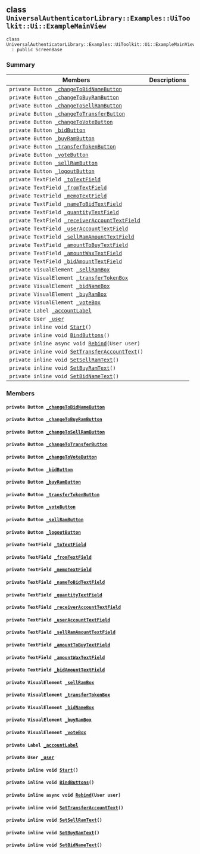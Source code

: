 ## class `UniversalAuthenticatorLibrary::Examples::UiToolkit::Ui::ExampleMainView` 

```
class UniversalAuthenticatorLibrary::Examples::UiToolkit::Ui::ExampleMainView
  : public ScreenBase
```

### Summary

 Members                        | Descriptions                                
--------------------------------|---------------------------------------------
`private Button `[`_changeToBidNameButton`](#class_universal_authenticator_library_1_1_examples_1_1_ui_toolkit_1_1_ui_1_1_example_main_view_1ac7c73aa8fa9bfe4ba0d2e6d659a346ce) | 
`private Button `[`_changeToBuyRamButton`](#class_universal_authenticator_library_1_1_examples_1_1_ui_toolkit_1_1_ui_1_1_example_main_view_1a0f24036b720fc6ca717c7ce2874022a7) | 
`private Button `[`_changeToSellRamButton`](#class_universal_authenticator_library_1_1_examples_1_1_ui_toolkit_1_1_ui_1_1_example_main_view_1a21ffd5348d4a37dd3cd7d2dcd161fdcd) | 
`private Button `[`_changeToTransferButton`](#class_universal_authenticator_library_1_1_examples_1_1_ui_toolkit_1_1_ui_1_1_example_main_view_1a7ae01c8e220149d4ee6b19fa45e1959b) | 
`private Button `[`_changeToVoteButton`](#class_universal_authenticator_library_1_1_examples_1_1_ui_toolkit_1_1_ui_1_1_example_main_view_1aa85068f1b522b1ecf4a5f6ea864e2ceb) | 
`private Button `[`_bidButton`](#class_universal_authenticator_library_1_1_examples_1_1_ui_toolkit_1_1_ui_1_1_example_main_view_1a6880a0dad448008db46cba4774fd8f57) | 
`private Button `[`_buyRamButton`](#class_universal_authenticator_library_1_1_examples_1_1_ui_toolkit_1_1_ui_1_1_example_main_view_1a5089c8cda8e3bffd6151a37a6bef6082) | 
`private Button `[`_transferTokenButton`](#class_universal_authenticator_library_1_1_examples_1_1_ui_toolkit_1_1_ui_1_1_example_main_view_1ac6d6d0de392ca9d8f482e0cee2b81f7b) | 
`private Button `[`_voteButton`](#class_universal_authenticator_library_1_1_examples_1_1_ui_toolkit_1_1_ui_1_1_example_main_view_1afc09fb4200cf4d201876ac764a32372b) | 
`private Button `[`_sellRamButton`](#class_universal_authenticator_library_1_1_examples_1_1_ui_toolkit_1_1_ui_1_1_example_main_view_1a9a9142f62111d3191cede6029943c154) | 
`private Button `[`_logoutButton`](#class_universal_authenticator_library_1_1_examples_1_1_ui_toolkit_1_1_ui_1_1_example_main_view_1a447a79b3836e7bc65b7cc7b1572a3ae6) | 
`private TextField `[`_toTextField`](#class_universal_authenticator_library_1_1_examples_1_1_ui_toolkit_1_1_ui_1_1_example_main_view_1a2cc54f6a7b58fd65029cb0d5382fa1ae) | 
`private TextField `[`_fromTextField`](#class_universal_authenticator_library_1_1_examples_1_1_ui_toolkit_1_1_ui_1_1_example_main_view_1a871512e0e20d054224927791ed8741ed) | 
`private TextField `[`_memoTextField`](#class_universal_authenticator_library_1_1_examples_1_1_ui_toolkit_1_1_ui_1_1_example_main_view_1ab823d6fdae6298d9b476bdfacd2c64a3) | 
`private TextField `[`_nameToBidTextField`](#class_universal_authenticator_library_1_1_examples_1_1_ui_toolkit_1_1_ui_1_1_example_main_view_1a5d3cb99d7f5a4aee96b4c663d645d10b) | 
`private TextField `[`_quantityTextField`](#class_universal_authenticator_library_1_1_examples_1_1_ui_toolkit_1_1_ui_1_1_example_main_view_1a407de0db96b44e273044507ab078c7f1) | 
`private TextField `[`_receiverAccountTextField`](#class_universal_authenticator_library_1_1_examples_1_1_ui_toolkit_1_1_ui_1_1_example_main_view_1a578686eb753953fde8db1af3d2c58b4d) | 
`private TextField `[`_userAccountTextField`](#class_universal_authenticator_library_1_1_examples_1_1_ui_toolkit_1_1_ui_1_1_example_main_view_1a00ddd7a17c67b327dafcf5609d0c46b5) | 
`private TextField `[`_sellRamAmountTextField`](#class_universal_authenticator_library_1_1_examples_1_1_ui_toolkit_1_1_ui_1_1_example_main_view_1aee910684f9b5e60a25c15ab225d6634e) | 
`private TextField `[`_amountToBuyTextField`](#class_universal_authenticator_library_1_1_examples_1_1_ui_toolkit_1_1_ui_1_1_example_main_view_1a3b990681d5885ecc2b16f949a839b7e1) | 
`private TextField `[`_amountWaxTextField`](#class_universal_authenticator_library_1_1_examples_1_1_ui_toolkit_1_1_ui_1_1_example_main_view_1aa48ad1a6ef7f3fca4eaf0799599d5f4c) | 
`private TextField `[`_bidAmountTextField`](#class_universal_authenticator_library_1_1_examples_1_1_ui_toolkit_1_1_ui_1_1_example_main_view_1ab518c1e06df1bf6cd42a00dd98003ad8) | 
`private VisualElement `[`_sellRamBox`](#class_universal_authenticator_library_1_1_examples_1_1_ui_toolkit_1_1_ui_1_1_example_main_view_1a443512555902ec306c197fffd8994572) | 
`private VisualElement `[`_transferTokenBox`](#class_universal_authenticator_library_1_1_examples_1_1_ui_toolkit_1_1_ui_1_1_example_main_view_1ad230772cfc6da2fd9e5c3943015769e7) | 
`private VisualElement `[`_bidNameBox`](#class_universal_authenticator_library_1_1_examples_1_1_ui_toolkit_1_1_ui_1_1_example_main_view_1af0183409a7aca13640f533076c4e1f65) | 
`private VisualElement `[`_buyRamBox`](#class_universal_authenticator_library_1_1_examples_1_1_ui_toolkit_1_1_ui_1_1_example_main_view_1aaa9199bb06aa72126759e9c576a687ae) | 
`private VisualElement `[`_voteBox`](#class_universal_authenticator_library_1_1_examples_1_1_ui_toolkit_1_1_ui_1_1_example_main_view_1ab33985a9fb31c8e8c7423fa874e4f734) | 
`private Label `[`_accountLabel`](#class_universal_authenticator_library_1_1_examples_1_1_ui_toolkit_1_1_ui_1_1_example_main_view_1a3985401b5d20cc08776363a38095d411) | 
`private User `[`_user`](#class_universal_authenticator_library_1_1_examples_1_1_ui_toolkit_1_1_ui_1_1_example_main_view_1a0e4623cfba2f709f9712c50e474b8722) | 
`private inline void `[`Start`](#class_universal_authenticator_library_1_1_examples_1_1_ui_toolkit_1_1_ui_1_1_example_main_view_1a07aaf1227e4d645f15e0a964f54ef291)`()` | 
`private inline void `[`BindButtons`](#class_universal_authenticator_library_1_1_examples_1_1_ui_toolkit_1_1_ui_1_1_example_main_view_1ac0a62408f7b64fe84a8a710e7119b60b)`()` | 
`private inline async void `[`Rebind`](#class_universal_authenticator_library_1_1_examples_1_1_ui_toolkit_1_1_ui_1_1_example_main_view_1ab378c14625c2a991edc88100c89561f6)`(User user)` | 
`private inline void `[`SetTransferAccountText`](#class_universal_authenticator_library_1_1_examples_1_1_ui_toolkit_1_1_ui_1_1_example_main_view_1ab8d2fea12b0b68a71ac1900c411ad1de)`()` | 
`private inline void `[`SetSellRamText`](#class_universal_authenticator_library_1_1_examples_1_1_ui_toolkit_1_1_ui_1_1_example_main_view_1a04df316e1b48502dc1a11dccf1741d14)`()` | 
`private inline void `[`SetBuyRamText`](#class_universal_authenticator_library_1_1_examples_1_1_ui_toolkit_1_1_ui_1_1_example_main_view_1abb62aae70d0490ae16485974f788ff80)`()` | 
`private inline void `[`SetBidNameText`](#class_universal_authenticator_library_1_1_examples_1_1_ui_toolkit_1_1_ui_1_1_example_main_view_1aea934c7204b2977c74d78b45cdc0c596)`()` | 

### Members

#### `private Button `[`_changeToBidNameButton`](#class_universal_authenticator_library_1_1_examples_1_1_ui_toolkit_1_1_ui_1_1_example_main_view_1ac7c73aa8fa9bfe4ba0d2e6d659a346ce) 

#### `private Button `[`_changeToBuyRamButton`](#class_universal_authenticator_library_1_1_examples_1_1_ui_toolkit_1_1_ui_1_1_example_main_view_1a0f24036b720fc6ca717c7ce2874022a7) 

#### `private Button `[`_changeToSellRamButton`](#class_universal_authenticator_library_1_1_examples_1_1_ui_toolkit_1_1_ui_1_1_example_main_view_1a21ffd5348d4a37dd3cd7d2dcd161fdcd) 

#### `private Button `[`_changeToTransferButton`](#class_universal_authenticator_library_1_1_examples_1_1_ui_toolkit_1_1_ui_1_1_example_main_view_1a7ae01c8e220149d4ee6b19fa45e1959b) 

#### `private Button `[`_changeToVoteButton`](#class_universal_authenticator_library_1_1_examples_1_1_ui_toolkit_1_1_ui_1_1_example_main_view_1aa85068f1b522b1ecf4a5f6ea864e2ceb) 

#### `private Button `[`_bidButton`](#class_universal_authenticator_library_1_1_examples_1_1_ui_toolkit_1_1_ui_1_1_example_main_view_1a6880a0dad448008db46cba4774fd8f57) 

#### `private Button `[`_buyRamButton`](#class_universal_authenticator_library_1_1_examples_1_1_ui_toolkit_1_1_ui_1_1_example_main_view_1a5089c8cda8e3bffd6151a37a6bef6082) 

#### `private Button `[`_transferTokenButton`](#class_universal_authenticator_library_1_1_examples_1_1_ui_toolkit_1_1_ui_1_1_example_main_view_1ac6d6d0de392ca9d8f482e0cee2b81f7b) 

#### `private Button `[`_voteButton`](#class_universal_authenticator_library_1_1_examples_1_1_ui_toolkit_1_1_ui_1_1_example_main_view_1afc09fb4200cf4d201876ac764a32372b) 

#### `private Button `[`_sellRamButton`](#class_universal_authenticator_library_1_1_examples_1_1_ui_toolkit_1_1_ui_1_1_example_main_view_1a9a9142f62111d3191cede6029943c154) 

#### `private Button `[`_logoutButton`](#class_universal_authenticator_library_1_1_examples_1_1_ui_toolkit_1_1_ui_1_1_example_main_view_1a447a79b3836e7bc65b7cc7b1572a3ae6) 

#### `private TextField `[`_toTextField`](#class_universal_authenticator_library_1_1_examples_1_1_ui_toolkit_1_1_ui_1_1_example_main_view_1a2cc54f6a7b58fd65029cb0d5382fa1ae) 

#### `private TextField `[`_fromTextField`](#class_universal_authenticator_library_1_1_examples_1_1_ui_toolkit_1_1_ui_1_1_example_main_view_1a871512e0e20d054224927791ed8741ed) 

#### `private TextField `[`_memoTextField`](#class_universal_authenticator_library_1_1_examples_1_1_ui_toolkit_1_1_ui_1_1_example_main_view_1ab823d6fdae6298d9b476bdfacd2c64a3) 

#### `private TextField `[`_nameToBidTextField`](#class_universal_authenticator_library_1_1_examples_1_1_ui_toolkit_1_1_ui_1_1_example_main_view_1a5d3cb99d7f5a4aee96b4c663d645d10b) 

#### `private TextField `[`_quantityTextField`](#class_universal_authenticator_library_1_1_examples_1_1_ui_toolkit_1_1_ui_1_1_example_main_view_1a407de0db96b44e273044507ab078c7f1) 

#### `private TextField `[`_receiverAccountTextField`](#class_universal_authenticator_library_1_1_examples_1_1_ui_toolkit_1_1_ui_1_1_example_main_view_1a578686eb753953fde8db1af3d2c58b4d) 

#### `private TextField `[`_userAccountTextField`](#class_universal_authenticator_library_1_1_examples_1_1_ui_toolkit_1_1_ui_1_1_example_main_view_1a00ddd7a17c67b327dafcf5609d0c46b5) 

#### `private TextField `[`_sellRamAmountTextField`](#class_universal_authenticator_library_1_1_examples_1_1_ui_toolkit_1_1_ui_1_1_example_main_view_1aee910684f9b5e60a25c15ab225d6634e) 

#### `private TextField `[`_amountToBuyTextField`](#class_universal_authenticator_library_1_1_examples_1_1_ui_toolkit_1_1_ui_1_1_example_main_view_1a3b990681d5885ecc2b16f949a839b7e1) 

#### `private TextField `[`_amountWaxTextField`](#class_universal_authenticator_library_1_1_examples_1_1_ui_toolkit_1_1_ui_1_1_example_main_view_1aa48ad1a6ef7f3fca4eaf0799599d5f4c) 

#### `private TextField `[`_bidAmountTextField`](#class_universal_authenticator_library_1_1_examples_1_1_ui_toolkit_1_1_ui_1_1_example_main_view_1ab518c1e06df1bf6cd42a00dd98003ad8) 

#### `private VisualElement `[`_sellRamBox`](#class_universal_authenticator_library_1_1_examples_1_1_ui_toolkit_1_1_ui_1_1_example_main_view_1a443512555902ec306c197fffd8994572) 

#### `private VisualElement `[`_transferTokenBox`](#class_universal_authenticator_library_1_1_examples_1_1_ui_toolkit_1_1_ui_1_1_example_main_view_1ad230772cfc6da2fd9e5c3943015769e7) 

#### `private VisualElement `[`_bidNameBox`](#class_universal_authenticator_library_1_1_examples_1_1_ui_toolkit_1_1_ui_1_1_example_main_view_1af0183409a7aca13640f533076c4e1f65) 

#### `private VisualElement `[`_buyRamBox`](#class_universal_authenticator_library_1_1_examples_1_1_ui_toolkit_1_1_ui_1_1_example_main_view_1aaa9199bb06aa72126759e9c576a687ae) 

#### `private VisualElement `[`_voteBox`](#class_universal_authenticator_library_1_1_examples_1_1_ui_toolkit_1_1_ui_1_1_example_main_view_1ab33985a9fb31c8e8c7423fa874e4f734) 

#### `private Label `[`_accountLabel`](#class_universal_authenticator_library_1_1_examples_1_1_ui_toolkit_1_1_ui_1_1_example_main_view_1a3985401b5d20cc08776363a38095d411) 

#### `private User `[`_user`](#class_universal_authenticator_library_1_1_examples_1_1_ui_toolkit_1_1_ui_1_1_example_main_view_1a0e4623cfba2f709f9712c50e474b8722) 

#### `private inline void `[`Start`](#class_universal_authenticator_library_1_1_examples_1_1_ui_toolkit_1_1_ui_1_1_example_main_view_1a07aaf1227e4d645f15e0a964f54ef291)`()` 

#### `private inline void `[`BindButtons`](#class_universal_authenticator_library_1_1_examples_1_1_ui_toolkit_1_1_ui_1_1_example_main_view_1ac0a62408f7b64fe84a8a710e7119b60b)`()` 

#### `private inline async void `[`Rebind`](#class_universal_authenticator_library_1_1_examples_1_1_ui_toolkit_1_1_ui_1_1_example_main_view_1ab378c14625c2a991edc88100c89561f6)`(User user)` 

#### `private inline void `[`SetTransferAccountText`](#class_universal_authenticator_library_1_1_examples_1_1_ui_toolkit_1_1_ui_1_1_example_main_view_1ab8d2fea12b0b68a71ac1900c411ad1de)`()` 

#### `private inline void `[`SetSellRamText`](#class_universal_authenticator_library_1_1_examples_1_1_ui_toolkit_1_1_ui_1_1_example_main_view_1a04df316e1b48502dc1a11dccf1741d14)`()` 

#### `private inline void `[`SetBuyRamText`](#class_universal_authenticator_library_1_1_examples_1_1_ui_toolkit_1_1_ui_1_1_example_main_view_1abb62aae70d0490ae16485974f788ff80)`()` 

#### `private inline void `[`SetBidNameText`](#class_universal_authenticator_library_1_1_examples_1_1_ui_toolkit_1_1_ui_1_1_example_main_view_1aea934c7204b2977c74d78b45cdc0c596)`()` 


